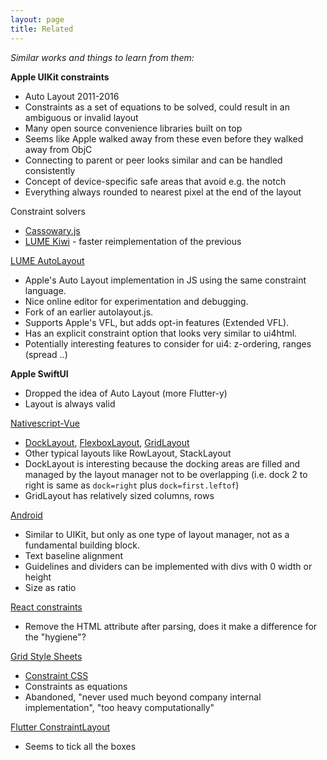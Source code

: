 ```yaml
---
layout: page
title: Related
---
```


_Similar works and things to learn from them:_

**Apple UIKit constraints**
- Auto Layout 2011-2016
- Constraints as a set of equations to be solved, could result in an ambiguous or invalid layout
- Many open source convenience libraries built on top
- Seems like Apple walked away from these even before they walked away from ObjC
- Connecting to parent or peer looks similar and can be handled consistently
- Concept of device-specific safe areas that avoid e.g. the notch
- Everything always rounded to nearest pixel at the end of the layout

Constraint solvers
- [Cassowary.js](https://github.com/slightlyoff/cassowary.js)
- [LUME Kiwi](https://github.com/lume/kiwi) - faster reimplementation of the previous

[LUME AutoLayout](https://github.com/lume/autolayout)
- Apple's Auto Layout implementation in JS using the same constraint language.
- Nice online editor for experimentation and debugging.
- Fork of an earlier autolayout.js.
- Supports Apple's VFL, but adds opt-in features (Extended VFL).
- Has an explicit constraint option that looks very similar to ui4html.
- Potentially interesting features to consider for ui4: z-ordering, ranges (spread ..)

**Apple SwiftUI**
- Dropped the idea of Auto Layout (more Flutter-y)
- Layout is always valid
  
[Nativescript-Vue](https://nativescript-vue.org/en/docs/introduction/)
- [DockLayout](https://nativescript-vue.org/en/docs/elements/layouts/dock-layout/),
  [FlexboxLayout](https://nativescript-vue.org/en/docs/elements/layouts/flexbox-layout/),
  [GridLayout](https://nativescript-vue.org/en/docs/elements/layouts/grid-layout/)
- Other typical layouts like RowLayout, StackLayout
- DockLayout is interesting because the docking areas are filled and managed by the
  layout manager not to be overlapping (i.e. dock 2 to right is same as `dock=right` plus
  `dock=first.leftof`)
- GridLayout has relatively sized columns, rows

[Android](https://developer.android.com/develop/ui/views/layout/constraint-layout)
- Similar to UIKit, but only as one type of layout manager, not as a fundamental building block.
- Text baseline alignment
- Guidelines and dividers can be implemented with divs with 0 width or height
- Size as ratio

[React constraints](https://github.com/kwameopareasiedu/react-constraint-layout)
- Remove the HTML attribute after parsing, does it make a difference for the "hygiene"?
  
[Grid Style Sheets](https://gss.github.io)
- [Constraint CSS](https://gss.github.io/guides/ccss)
- Constraints as equations
- Abandoned, "never used much beyond company internal implementation", "too heavy computationally"

[Flutter ConstraintLayout](https://github.com/hackware1993/Flutter_ConstraintLayout)
- Seems to tick all the boxes
